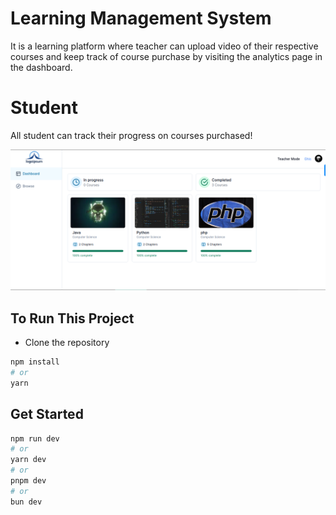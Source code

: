 # Learning Management System
It is a learning platform where teacher can upload video of their respective courses and keep track of course purchase by visiting the analytics page in the dashboard.

# Student
All student can track their progress on courses purchased!

![ScreenShot](/public/img/lmsScreenShot.png)

## To Run This Project

* Clone the repository

```bash
npm install
# or
yarn

```

## Get Started

```bash
npm run dev
# or
yarn dev
# or
pnpm dev
# or
bun dev
```
